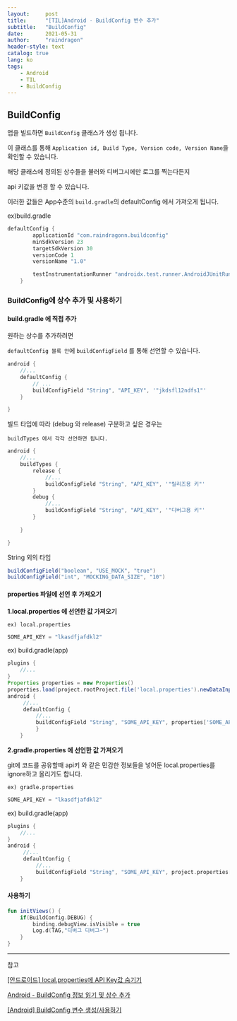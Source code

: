 ```yaml
---
layout:     post
title:      "[TIL]Android - BuildConfig 변수 추가"
subtitle:   "BuildConfig"
date:       2021-05-31
author:     "raindragon"
header-style: text
catalog: true
lang: ko
tags:
    - Android
    - TIL
    - BuildConfig
---
```


## BuildConfig

앱을 빌드하면 `BuildConfig` 클래스가 생성 됩니다.

이 클래스를 통해 `Application id, Build Type, Version code, Version Name`을 확인할 수 있습니다.

해당 클래스에 정의된 상수들을 불러와 디버그시에만 로그를 찍는다든지

api 키값을 변경 할 수 있습니다.

이러한 값들은 App수준의 `build.gradle`의 defaultConfig 에서 가져오게 됩니다.

ex)build.gradle

```gradle
defaultConfig {
        applicationId "com.raindragonn.buildconfig"
        minSdkVersion 23
        targetSdkVersion 30
        versionCode 1
        versionName "1.0"

        testInstrumentationRunner "androidx.test.runner.AndroidJUnitRunner"
    }
```

### BuildConfig에 상수 추가 및 사용하기

#### build.gradle 에 직접 추가

원하는 상수를 추가하려면 

`defaultConfig 블록 안`에 `buildConfigField` 를 통해 선언할 수 있습니다.

```gradle
android {
    //...
    defaultConfig {
        // ...
        buildConfigField "String", "API_KEY", '"jkdsfl12ndfs1"'
    }

}
```

빌드 타입에 따라 (debug 와 release) 구분하고 싶은 경우는

`buildTypes 에서 각각 선언하면 됩니다.`

```gradle
android {
    //...
    buildTypes {
        release {
            //...
            buildConfigField "String", "API_KEY", '"릴리즈용 키"'    
        }
        debug {
            //...
            buildConfigField "String", "API_KEY", '"디버그용 키"'    
        }
        
    }

}
```

String 외의 타입
```gradle
buildConfigField("boolean", "USE_MOCK", "true")
buildConfigField("int", "MOCKING_DATA_SIZE", "10")
```


#### properties 파일에 선언 후 가져오기


**1.local.properties 에 선언한 값 가져오기**

`ex) local.properties`
```gradle
SOME_API_KEY = "lkasdfjafdkl2"
```

ex) build.gradle(app)
```gradle
plugins { 
    //...
} 
Properties properties = new Properties()
properties.load(project.rootProject.file('local.properties').newDataInputStream())
android {
     //...
     defaultConfig {
         //...
         buildConfigField "String", "SOME_API_KEY", properties['SOME_API_KEY'] 
         }
    }
```


**2.gradle.properties 에 선언한 값 가져오기**

git에 코드를 공유할때 api키 와 같은 민감한 정보들을 넣어둔 local.properties를 ignore하고 올리기도 합니다.

`ex) gradle.properties`
```gradle
SOME_API_KEY = "lkasdfjafdkl2"
```

ex) build.gradle(app)
```gradle
plugins { 
    //...
} 
android {
     //...
     defaultConfig {
         //...
         buildConfigField "String", "SOME_API_KEY", project.properties["SOME_API_KEY"]
    }
```

#### 사용하기

```kotlin
fun initViews() {
    if(BuildConfig.DEBUG) {
        binding.debugView.isVisible = true
        Log.d(TAG,"디버그 디버그~")
    }
}
```
---

참고

[[안드로이드] local.properties에 API Key값 숨기기](https://devvkkid.tistory.com/201)

[Android - BuildConfig 정보 읽기 및 상수 추가](https://codechacha.com/ko/android-buildconfig/)


[[Android] BuildConfig 변수 생성/사용하기](https://hello-bryan.tistory.com/143)
